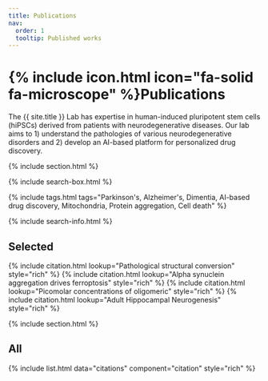```yaml
---
title: Publications
nav:
  order: 1
  tooltip: Published works
---
```


# {% include icon.html icon="fa-solid fa-microscope" %}Publications

The {{ site.title }} Lab has expertise in human-induced pluripotent stem cells (hiPSCs) derived from patients with neurodegenerative diseases. Our lab aims to 1) understand the pathologies of various neurodegenerative disorders and 2) develop an AI-based platform for personalized drug discovery.

{% include section.html %}

{% include search-box.html %}

{% include tags.html tags="Parkinson's, Alzheimer's, Dimentia, AI-based drug discovery, Mitochondria, Protein aggregation, Cell death" %}

{% include search-info.html %}

## Selected

{% include citation.html lookup="Pathological structural conversion" style="rich" %}
{% include citation.html lookup="Alpha synuclein aggregation drives ferroptosis" style="rich" %}
{% include citation.html lookup="Picomolar concentrations of oligomeric" style="rich" %}
{% include citation.html lookup="Adult Hippocampal Neurogenesis" style="rich" %}

{% include section.html %}

## All

{% include list.html data="citations" component="citation" style="rich" %}
